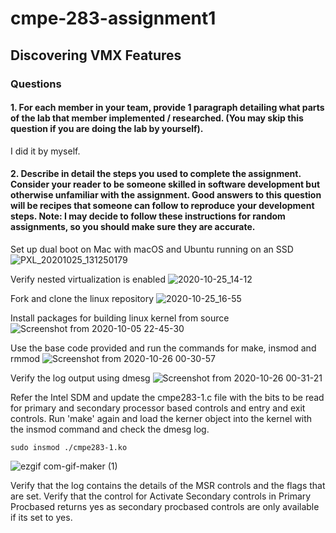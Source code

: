 # cmpe-283-assignment1
## Discovering VMX Features
### Questions

#### 1. For each member in your team, provide 1 paragraph detailing what parts of the lab that member implemented / researched. (You may skip this question if you are doing the lab by yourself).
I did it by myself.

#### 2. Describe in detail the steps you used to complete the assignment. Consider your reader to be someone skilled in software development but otherwise unfamiliar with the assignment. Good answers to this question will be recipes that someone can follow to reproduce your development steps. Note: I may decide to follow these instructions for random assignments, so you should make sure they are accurate.

Set up dual boot on Mac with macOS and Ubuntu running on an SSD
![PXL_20201025_131250179](https://user-images.githubusercontent.com/6368257/97114351-0d9c5280-1716-11eb-9c57-138bd2d59fd1.jpg)

Verify nested virtualization is enabled
![2020-10-25_14-12](https://user-images.githubusercontent.com/6368257/97114528-075aa600-1717-11eb-9784-302d323d00a5.png)

Fork and clone the linux repository
![2020-10-25_16-55](https://user-images.githubusercontent.com/6368257/97115636-b8fcd580-171d-11eb-8e67-68bffeabbb9c.png)

Install packages for building linux kernel from source
![Screenshot from 2020-10-05 22-45-30](https://user-images.githubusercontent.com/6368257/97115707-214bb700-171e-11eb-82f5-0373851db41f.png)

Use the base code provided and run the commands for make, insmod and rmmod
![Screenshot from 2020-10-26 00-30-57](https://user-images.githubusercontent.com/6368257/97116388-bfda1700-1722-11eb-926f-b023cb007b76.png)

Verify the log output using dmesg
![Screenshot from 2020-10-26 00-31-21](https://user-images.githubusercontent.com/6368257/97116427-06c80c80-1723-11eb-9b48-cabc62badd3d.png)

Refer the Intel SDM and update the cmpe283-1.c file with the bits to be read for primary and secondary processor based controls and entry and exit controls.
Run 'make' again and load the kerner object into the kernel with the insmod command and check the dmesg log.

    sudo insmod ./cmpe283-1.ko
![ezgif com-gif-maker (1)](https://user-images.githubusercontent.com/6368257/97118185-a343dc00-172e-11eb-8385-b75c6cb47518.gif)

Verify that the log contains the details of the MSR controls and the flags that are set. Verify that the control for Activate Secondary controls in Primary Procbased returns yes as secondary procbased controls are only available if its set to yes.
